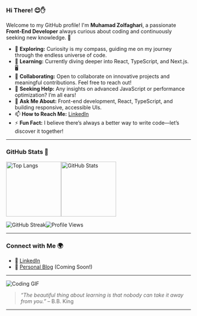 ### Hi There! 😊✋

Welcome to my GitHub profile! I'm **Muhamad Zolfaghari**, a passionate **Front-End Developer** always curious about coding and continuously seeking new knowledge. 🚀

- 🔭 **Exploring:** Curiosity is my compass, guiding me on my journey through the endless universe of code.
- 🌱 **Learning:** Currently diving deeper into React, TypeScript, and Next.js. 🖥️
- 👯 **Collaborating:** Open to collaborate on innovative projects and meaningful contributions. Feel free to reach out!
- 🤔 **Seeking Help:** Any insights on advanced JavaScript or performance optimization? I’m all ears!
- 💬 **Ask Me About:** Front-end development, React, TypeScript, and building responsive, accessible UIs.
- 📫 **How to Reach Me:** [LinkedIn](https://www.linkedin.com/in/muhamadzolfaghari/)
- ⚡ **Fun Fact:** I believe there’s always a better way to write code—let’s discover it together!

---

### GitHub Stats 🚀

<p style="display: flex; align-items: center;">
  <img alt="Top Langs" height="150px" src="https://github-readme-stats.vercel.app/api/top-langs/?username=muhamadzolfaghari&layout=compact&show_icons=true&theme=dark" />
  <img alt="GitHub Stats" height="150px" src="https://github-readme-stats.vercel.app/api?username=muhamadzolfaghari&theme=dark&show_icons=true" />
</p>

<p style="display: flex; align-items: center;">
  <img src="https://github-readme-streak-stats.herokuapp.com/?user=muhamadzolfaghari&theme=dark" alt="GitHub Streak" />
  <img src="https://komarev.com/ghpvc/?username=muhamadzolfaghari&color=blue" alt="Profile Views" />
</p>

---

### Connect with Me 🌍

- 💼 [LinkedIn](https://www.linkedin.com/in/muhamadzolfaghari/)
- 📝 [Personal Blog](#) (Coming Soon!)

---

![Coding GIF](https://media.giphy.com/media/qgQUggAC3Pfv687qPC/giphy.gif)

> *“The beautiful thing about learning is that nobody can take it away from you.”* – B.B. King

---
